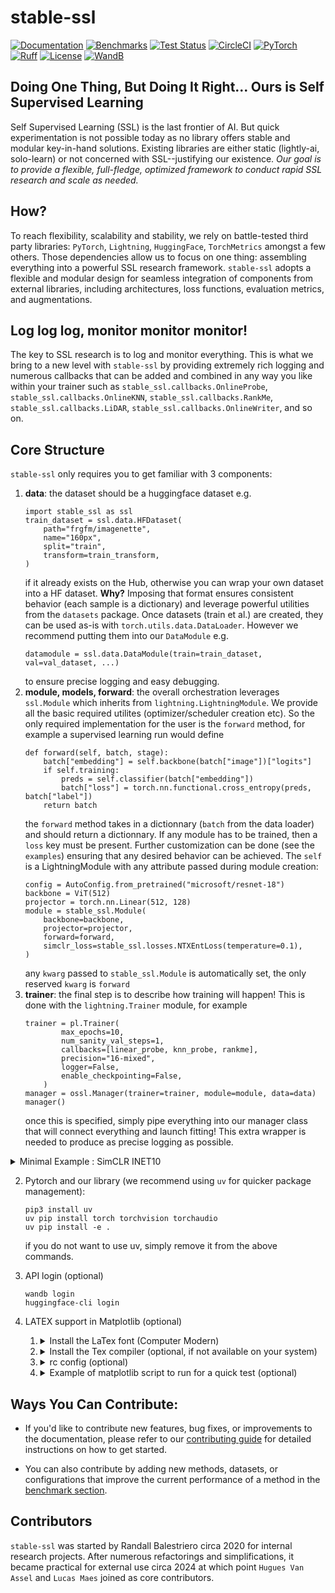 # stable-ssl

[![Documentation](https://img.shields.io/badge/Documentation-blue.svg)](https://rbalestr-lab.github.io/stable-ssl.github.io/dev/)
[![Benchmarks](https://img.shields.io/badge/Benchmarks-blue.svg)](https://github.com/rbalestr-lab/stable-ssl/tree/main/benchmarks)
[![Test Status](https://github.com/rbalestr-lab/stable-ssl/actions/workflows/testing.yml/badge.svg)](https://github.com/rbalestr-lab/stable-ssl/actions/workflows/testing.yml)
[![CircleCI](https://dl.circleci.com/status-badge/img/gh/rbalestr-lab/stable-ssl/tree/main.svg?style=svg)](https://dl.circleci.com/status-badge/redirect/gh/rbalestr-lab/stable-ssl/tree/main)
[![PyTorch](https://img.shields.io/badge/PyTorch-ee4c2c?logo=pytorch&logoColor=white)](https://pytorch.org/get-started/locally/)
[![Ruff](https://img.shields.io/endpoint?url=https://raw.githubusercontent.com/astral-sh/ruff/main/assets/badge/v2.json)](https://github.com/astral-sh/ruff)
[![License](https://img.shields.io/badge/License-MIT-yellow.svg)](https://opensource.org/licenses/MIT)
[![WandB](https://raw.githubusercontent.com/wandb/assets/main/wandb-github-badge-gradient.svg)](https://wandb.ai/site)

## Doing One Thing, But Doing It Right... Ours is Self Supervised Learning

Self Supervised Learning (SSL) is the last frontier of AI. But quick experimentation is not possible today as no library offers stable and modular key-in-hand solutions. Existing libraries are either static (lightly-ai, solo-learn) or not concerned with SSL--justifying our existence. *Our goal is to provide a flexible, full-fledge, optimized framework to conduct rapid SSL research and scale as needed.*

## How?

To reach flexibility, scalability and stability, we rely on battle-tested third party libraries: `PyTorch`, `Lightning`, `HuggingFace`, `TorchMetrics` amongst a few others. Those dependencies allow us to focus on one thing: assembling everything into a powerful SSL research framework. ``stable-ssl`` adopts a flexible and modular design for seamless integration of components from external libraries, including architectures, loss functions, evaluation metrics, and augmentations.

## Log log log, monitor monitor monitor!

The key to SSL research is to log and monitor everything. This is what we bring to a new level with `stable-ssl` by providing extremely rich logging and numerous callbacks that can be added and combined in any way you like within your trainer such as `stable_ssl.callbacks.OnlineProbe`, `stable_ssl.callbacks.OnlineKNN`, `stable_ssl.callbacks.RankMe`, `stable_ssl.callbacks.LiDAR`, `stable_ssl.callbacks.OnlineWriter`, and so on.

## Core Structure

`stable-ssl` only requires you to get familiar with 3 components:

1. **data**: the dataset should be a huggingface dataset e.g.
    ```
    import stable_ssl as ssl
    train_dataset = ssl.data.HFDataset(
        path="frgfm/imagenette",
        name="160px",
        split="train",
        transform=train_transform,
    )
    ```
    if it already exists on the Hub, otherwise you can wrap your own dataset into a HF dataset. **Why?** Imposing that format ensures consistent behavior (each sample is a dictionary) and leverage powerful utilities from the `datasets` package. Once datasets (train et al.) are created, they can be used as-is with `torch.utils.data.DataLoader`. However we recommend putting them into our `DataModule` e.g.
    ```
    datamodule = ssl.data.DataModule(train=train_dataset, val=val_dataset, ...)
    ```
    to ensure precise logging and easy debugging.
2. **module, models, forward**: the overall orchestration leverages `ssl.Module` which inherits from `lightning.LightningModule`. We provide all the basic required utilites (optimizer/scheduler creation etc). So the only required implementation for the user is the `forward` method, for example a supervised learning run would define
    ```
    def forward(self, batch, stage):
        batch["embedding"] = self.backbone(batch["image"])["logits"]
        if self.training:
            preds = self.classifier(batch["embedding"])
            batch["loss"] = torch.nn.functional.cross_entropy(preds, batch["label"])
        return batch
    ```
    the `forward` method takes in a dictionnary (`batch` from the data loader) and should return a dictionnary. If any module has to be trained, then a `loss` key must be present. Further customization can be done (see the `examples`) ensuring that any desired behavior can be achieved. The `self` is a LightningModule with any attribute passed during module creation:
    ```
    config = AutoConfig.from_pretrained("microsoft/resnet-18")
    backbone = ViT(512)
    projector = torch.nn.Linear(512, 128)
    module = stable_ssl.Module(
        backbone=backbone,
        projector=projector,
        forward=forward,
        simclr_loss=stable_ssl.losses.NTXEntLoss(temperature=0.1),
    )
    ```
    any `kwarg` passed to `stable_ssl.Module` is automatically set, the only reserved `kwarg` is `forward`
3. **trainer**: the final step is to describe how training will happen! This is done with the `lightning.Trainer` module, for example
    ```
    trainer = pl.Trainer(
            max_epochs=10,
            num_sanity_val_steps=1,
            callbacks=[linear_probe, knn_probe, rankme],
            precision="16-mixed",
            logger=False,
            enable_checkpointing=False,
        )
    manager = ossl.Manager(trainer=trainer, module=module, data=data)
    manager()
    ```
    once this is specified, simply pipe everything into our manager class that will connect everything and launch fitting! This extra wrapper is needed to produce as precise logging as possible.

<details>
  <summary>Minimal Example : SimCLR INET10</summary>
```
import optimalssl as ossl
    import torch
    from transformers import AutoModelForImageClassification, AutoConfig
    import lightning as pl
    from optimalssl.data import transforms
    import torchmetrics

    # without transform
    mean = [0.485, 0.456, 0.406]
    std = [0.229, 0.224, 0.225]
    train_transform = transforms.Compose(
        transforms.RGB(),
        transforms.RandomResizedCrop((224, 224)),
        transforms.RandomHorizontalFlip(p=0.5),
        transforms.ColorJitter(
            brightness=0.4, contrast=0.4, saturation=0.2, hue=0.1, p=0.8
        ),
        transforms.RandomGrayscale(p=0.2),
        transforms.GaussianBlur(kernel_size=(5, 5), p=1.0),
        transforms.ToImage(mean=mean, std=std),
    )
    train_dataset = ossl.data.HFDataset(
        path="frgfm/imagenette",
        name="160px",
        split="train",
        transform=train_transform,
    )
    train = torch.utils.data.DataLoader(
        dataset=train_dataset,
        sampler=ossl.data.sampler.RepeatedRandomSampler(train_dataset, n_views=2),
        batch_size=64,
        num_workers=20,
        drop_last=True,
    )
    val_transform = transforms.Compose(
        transforms.RGB(),
        transforms.Resize((256, 256)),
        transforms.CenterCrop((224, 224)),
        transforms.ToImage(mean=mean, std=std),
    )
    val = torch.utils.data.DataLoader(
        dataset=ossl.data.HFDataset(
            path="frgfm/imagenette",
            name="160px",
            split="validation",
            transform=val_transform,
        ),
        batch_size=128,
        num_workers=10,
    )
    data = ossl.data.DataModule(train=train, val=val)

    def forward(self, batch, stage):
        batch["embedding"] = self.backbone(batch["image"])["logits"]
        if self.training:
            proj = self.projector(batch["embedding"])
            views = ossl.data.fold_views(proj, batch["sample_idx"])
            batch["loss"] = self.simclr_loss(views[0], views[1])
        return batch

    config = AutoConfig.from_pretrained("microsoft/resnet-18")
    backbone = AutoModelForImageClassification.from_config(config)
    projector = torch.nn.Linear(512, 128)
    backbone.classifier[1] = torch.nn.Identity()
    module = ossl.Module(
        backbone=backbone,
        projector=projector,
        forward=forward,
        simclr_loss=ossl.losses.NTXEntLoss(temperature=0.1),
    )
    linear_probe = ossl.callbacks.OnlineProbe(
        "linear_probe",
        module,
        "embedding",
        "label",
        probe=torch.nn.Linear(512, 10),
        loss_fn=torch.nn.CrossEntropyLoss(),
        metrics={
            "top1": torchmetrics.classification.MulticlassAccuracy(10),
            "top5": torchmetrics.classification.MulticlassAccuracy(10, top_k=5),
        },
    )
    knn_probe = ossl.callbacks.OnlineKNN(
        module,
        "knn_probe",
        "embedding",
        "label",
        20000,
        metrics=torchmetrics.classification.MulticlassAccuracy(10),
        k=10,
        features_dim=512,
    )

    trainer = pl.Trainer(
        max_epochs=6,
        num_sanity_val_steps=1,
        callbacks=[linear_probe, knn_probe],
        precision="16-mixed",
        logger=False,
        enable_checkpointing=False,
    )
    manager = ossl.Manager(trainer=trainer, module=module, data=data)
    manager()
    ```
    </details>


## Installation

The library is not yet available on PyPI. You can install it from the source code, as follows.

1. <details><summary>conda (optional)</summary>

    First use your favorite environment manager and install your favorite pytorch version, we provide an example with conda
    ```
    wget https://repo.anaconda.com/miniconda/Miniconda3-latest-Linux-x86_64.sh
    bash Miniconda3-latest-Linux-x86_64.sh
    ```
    follow installation instructions... once completed, create your environment
    ```
    conda create -n my_env python=3.11
    ```
    with your environment name (here `my_env`) and your favorite Python version (here, `3.11`). Once completed, make sure to activate your environment (`conda activate my_env`) before proceding to the next steps!
  </details>

2. Pytorch and our library (we recommend using `uv` for quicker package management):
    ```
    pip3 install uv
    uv pip install torch torchvision torchaudio
    uv pip install -e .
    ```
    if you do not want to use uv, simply remove it from the above commands.

3. API login (optional)
    ```
    wandb login
    huggingface-cli login
    ```
4. LATEX support in Matplotlib (optional)

    1.  <details>
        <summary>Install the LaTex font (Computer Modern)</summary>

        - we provide the ttf files [in the repo](assets/cm-unicode-0.7.0%202/) to make things simple
        - create your local folder (if not present) and copy the ttf files there
          - `mkdir -p ~/.local/share/fonts `
          - `cp assets/cm-unicode-0.7.0\ 2/*ttf ~/.local/share/fonts/`
        - refresh the font cache with `fc-cache -f -v`
        - validate that the fonts are listed in your system with `fc-list | grep cmu`
        - refresh matplotlib cache
          ```
          import shutil
          import matplotlib

          shutil.rmtree(matplotlib.get_cachedir())
          ```
        </details>


    2. <details>
        <summary>Install the Tex compiler (optional, if not available on your system)</summary>

        - install texlive locally following https://tug.org/texlive/quickinstall.html#running where you can use `-texdir your_path` to install to a local path (so you don't need sudo priviledges)
        - follow the instructions at the end of the installation to edit the PATH variables, you can edit that variable for a conda environment with `conda env config vars set PATH=$PATH`
        - make sure inside the conde environment that you point to the right binaries e.g. `whereis latex` and `whereis mktexfmt`
        - If at some point there is an error that the file `latex.fmt` is not found. You can generate it with
          - `pdftex -ini   -jobname=latex -progname=latex -translate-file=cp227.tcx *latex.ini`
          - or (unsure) `fmtutil-sys --all`
        </details>

    3. <details>
        <summary>rc config (optional)</summary>

        ```
        font.family: serif
        font.serif: cmr10
        font.sans-serif: cmss10
        font.monospace: cmtt10

        text.usetex: True
        text.latex.preamble: \usepackage{amssymb} \usepackage{amsmath} \usepackage{bm}

        xtick.labelsize: 14
        ytick.labelsize: 14
        legend.fontsize: 14
        axes.labelsize: 16
        axes.titlesize: 16
        axes.formatter.use_mathtext: True
        ```
        which can be written to a file, e.g., `~/.config/matplotlib/matplotlibrc` or set via `rc` in your script directly. See here for more details.
        </details>

    4. <details>
        <summary>Example of matplotlib script to run for a quick test (optional)</summary>

        ```
        from matplotlib import rc
        rc('font',**{'family':'sans-serif','sans-serif':['Helvetica']})
        rc('text', usetex=True)
        import numpy as np
        import matplotlib.pyplot as plt


        t = np.arange(0.0, 1.0 + 0.01, 0.01)
        s = np.cos(4 * np.pi * t) + 2

        plt.rc('text', usetex=True)
        plt.rc('font', family='serif')
        plt.plot(t, s)

        plt.xlabel(r'\textbf{time} (s)')
        plt.ylabel(r'\textit{voltage} (mV)',fontsize=16)
        plt.title(r"\TeX\ is Number "
                  r"$\displaystyle\sum_{n=1}^\infty\frac{-e^{i\pi}}{2^n}$!",
                  fontsize=16, color='gray')
        # Make room for the ridiculously large title.
        plt.subplots_adjust(top=0.8)

        plt.savefig('tex_demo')
        plt.show()
        ```
      </details>

## Ways You Can Contribute:

- If you'd like to contribute new features, bug fixes, or improvements to the documentation, please refer to our [contributing guide](https://rbalestr-lab.github.io/stable-ssl.github.io/dev/contributing.html) for detailed instructions on how to get started.

- You can also contribute by adding new methods, datasets, or configurations that improve the current performance of a method in the [benchmark section](https://github.com/rbalestr-lab/stable-ssl/tree/main/benchmarks).

## Contributors

`stable-ssl` was started by Randall Balestriero circa 2020 for internal research projects. After numerous refactorings and simplifications, it became practical for external use circa 2024 at which point `Hugues Van Assel` and `Lucas Maes` joined as core contributors.
